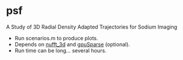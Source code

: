 # psf

A Study of 3D Radial Density Adapted Trajectories for Sodium Imaging 

* Run scenarios.m to produce plots.
* Depends on [nufft_3d](https://github.com/marcsous/nufft_3d) and [gpuSparse](https://github.com/marcsous/gpuSparse) (optional).
* Run time can be long... several hours.
